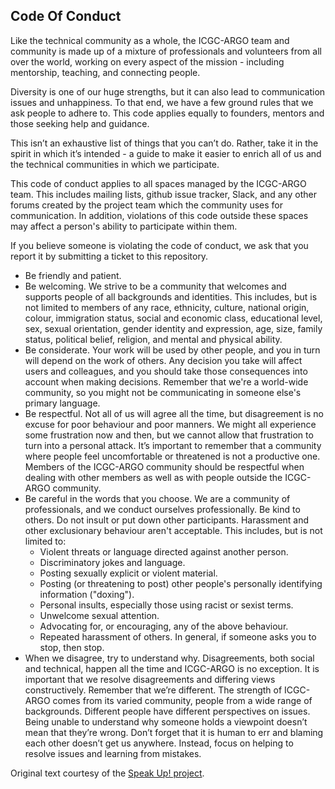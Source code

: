 ## Code Of Conduct
Like the technical community as a whole, the ICGC-ARGO team and community is made up of a mixture of professionals and volunteers from all over the world, working on every aspect of the mission - including mentorship, teaching, and connecting people.

Diversity is one of our huge strengths, but it can also lead to communication issues and unhappiness. To that end, we have a few ground rules that we ask people to adhere to. This code applies equally to founders, mentors and those seeking help and guidance.

This isn’t an exhaustive list of things that you can’t do. Rather, take it in the spirit in which it’s intended - a guide to make it easier to enrich all of us and the technical communities in which we participate.

This code of conduct applies to all spaces managed by the ICGC-ARGO team. This includes mailing lists, github issue tracker, Slack, and any other forums created by the project team which the community uses for communication. In addition, violations of this code outside these spaces may affect a person's ability to participate within them.

If you believe someone is violating the code of conduct, we ask that you report it by submitting a ticket to this repository.

-   Be friendly and patient.    
-   Be welcoming. We strive to be a community that welcomes and supports people of all backgrounds and identities. This includes, but is not limited to members of any race, ethnicity, culture, national origin, colour, immigration status, social and economic class, educational level, sex, sexual orientation, gender identity and expression, age, size, family status, political belief, religion, and mental and physical ability.    
-   Be considerate. Your work will be used by other people, and you in turn will depend on the work of others. Any decision you take will affect users and colleagues, and you should take those consequences into account when making decisions. Remember that we're a world-wide community, so you might not be communicating in someone else's primary language.    
-   Be respectful. Not all of us will agree all the time, but disagreement is no excuse for poor behaviour and poor manners. We might all experience some frustration now and then, but we cannot allow that frustration to turn into a personal attack. It’s important to remember that a community where people feel uncomfortable or threatened is not a productive one. Members of the ICGC-ARGO community should be respectful when dealing with other members as well as with people outside the ICGC-ARGO community.    
-   Be careful in the words that you choose. We are a community of professionals, and we conduct ourselves professionally. Be kind to others. Do not insult or put down other participants. Harassment and other exclusionary behaviour aren't acceptable. This includes, but is not limited to:
	-   Violent threats or language directed against another person.  
	-   Discriminatory jokes and language.    
	-   Posting sexually explicit or violent material.    
	-   Posting (or threatening to post) other people's personally identifying information ("doxing").    
	-   Personal insults, especially those using racist or sexist terms.   
	-   Unwelcome sexual attention.    
	-   Advocating for, or encouraging, any of the above behaviour.
	-   Repeated harassment of others. In general, if someone asks you to stop, then stop.
-   When we disagree, try to understand why. Disagreements, both social and technical, happen all the time and ICGC-ARGO is no exception. It is important that we resolve disagreements and differing views constructively. Remember that we’re different. The strength of ICGC-ARGO comes from its varied community, people from a wide range of backgrounds. Different people have different perspectives on issues. Being unable to understand why someone holds a viewpoint doesn’t mean that they’re wrong. Don’t forget that it is human to err and blaming each other doesn’t get us anywhere. Instead, focus on helping to resolve issues and learning from mistakes.
 
Original text courtesy of the [Speak Up! project](http://web.archive.org/web/20141109123859/http://speakup.io/coc.html).
